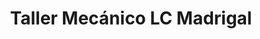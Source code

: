 ---
title: "Taller Mecánico LC Madrigal"
url: /miraflores-de-la-sierra/taller-mecanico-lc-madrigal/
shop: Allgemein
---